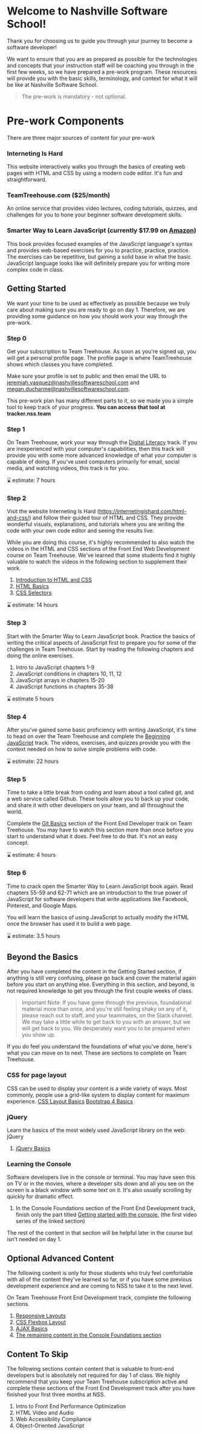 # Welcome to Nashville Software School!

Thank you for choosing us to guide you through your journey to become a software developer!

We want to ensure that you are as prepared as possible for the technologies and concepts that your instruction staff will be coaching you through in the first few weeks, so we have prepared a pre-work program. These resources will provide you with the basic skills, terminology, and context for what it will be like at Nashville Software School.

> The pre-work is mandatory - not optional.

# Pre-work Components

There are three major sources of content for your pre-work

### Interneting Is Hard

This website interactively walks you through the basics of creating web pages with HTML and CSS by using a modern code editor. It's fun and straightforward.

### TeamTreehouse.com ($25/month)

An online service that provides video lectures, coding tutorials, quizzes, and challenges for you to hone your beginner software development skills.

### Smarter Way to Learn JavaScript (currently $17.99 on [Amazon](https://www.amazon.com/Smarter-Way-Learn-JavaScript-technology-ebook/dp/B00H1W9I6C/ref=sr_1_1?ie=UTF8&qid=1527079445&sr=8-1&keywords=smarter+way+to+learn+javascript))

This book provides focused examples of the JavaScript language's syntax and provides web-based exercises for you to practice, practice, practice. The exercises can be repetitive, but gaining a solid base in what the basic JavaScript language looks like will definitely prepare you for writing more complex code in class.




## Getting Started

We want your time to be used as effectively as possible because we truly care about making sure you are ready to go on day 1. Therefore, we are providing some guidance on how you should work your way through the pre-work.

### Step 0

Get your subscription to Team Treehouse. As soon as you're signed up, you will get a personal profile page. The profile page is where TeamTreehouse shows which classes you have completed.

Make sure your profile is set to public and then email the URL to jeremiah.vasquez@nashvillesoftwareschool.com and megan.ducharme@nashvillesoftwareschool.com.

This pre-work plan has many different parts to it, so we made you a simple tool to keep track of your progress. **You can access that tool at tracker.nss.team**

### Step 1

On Team Treehouse, work your way through the [Digital Literacy](https://teamtreehouse.com/tracks/digital-literacy) track. If you are inexperienced with your computer's capabilities, then this track will provide you with some more advanced knowledge of what your computer is capable of doing. If you've used computers primarily for email, social media, and watching videos, this track is for you.

:hourglass:️ estimate: 7 hours

### Step 2

Visit the website Interneting Is Hard (https://internetingishard.com/html-and-css/) and follow their guided tour of HTML and CSS. They provide wonderful visuals, explanations, and tutorials where you are writing the code with your own code editor and seeing the results live.

While you are doing this course, it's highly recommended to also watch the videos in the HTML and CSS sections of the Front End Web Development course on Team Treehouse. We've learned that some students find it highly valuable to watch the videos in the following section to supplement their work.

1. [Introduction to HTML and CSS](https://teamtreehouse.com/library/introduction-to-html-and-css)
1. [HTML Basics](https://teamtreehouse.com/library/html-basics-2)
1. [CSS Selectors](https://teamtreehouse.com/library/css-selectors)

:hourglass:️ estimate: 14 hours

### Step 3

Start with the Smarter Way to Learn JavaScript book. Practice the basics of writing the critical aspects of JavaScript first to prepare you for some of the challenges in Team Treehouse. Start by reading the following chapters and doing the online exercises.

1. Intro to JavaScript chapters 1-9
1. JavaScript conditions in chapters 10, 11, 12
1. JavaScript arrays in chapters 15-20
1. JavaScript functions in chapters 35-38

:hourglass:️  estimate 5 hours

### Step 4

After you've gained some basic proficiency with writing JavaScript, it's time to head on over the Team Treehouse and complete the [Beginning JavaScript](https://teamtreehouse.com/tracks/beginning-javascript) track. The videos, exercises, and quizzes provide you with the context needed on how to solve simple problems with code.

:hourglass:️  estimate: 22 hours

### Step 5

Time to take a little break from coding and learn about a tool called git, and a web service called Github. These tools allow you to back up your code, and share it with other developers on your team, and all throughout the world.

Complete the [Git Basics](https://teamtreehouse.com/library/git-basics) section of the Front End Developer track on Team Treehouse. You may have to watch this section more than once before you start to understand what it does. Feel free to do that. It's not an easy concept.

:hourglass:️ estimate: 4 hours

### Step 6

Time to crack open the Smarter Way to Learn JavaScript book again. Read chapters 55-59 and 62-71 which are an introduction to the true power of JavaScript for software developers that write applications like Facebook, Pinterest, and Google Maps. 

You will learn the basics of using JavaScript to actually modify the HTML once the browser has used it to build a web page.

:hourglass:️ estimate: 3.5 hours



## Beyond the Basics

After you have completed the content in the Getting Started section, if anything is still very confusing, please go back and cover the material again before you start on anything else.  Everything in this section, and beyond, is not required knowledge to get you through the first couple weeks of class.

> Important Note: If you have gone through the previous, foundational material more than once, and you're still feeling shaky on any of it, please reach out to staff, and your teammates, on the Slack channel. We may take a little while to get back to you with an answer, but we will get back to you. We desperately want you to be prepared when you show up.

If you do feel you understand the foundations of what you've done, here's what you can move on to next. These are sections to complete on Team Treehouse.

### CSS for page layout

CSS can be used to display your content is a wide variety of ways. Most commonly, people use a grid-like system to display content for maximum experience.
[CSS Layout Basics](https://teamtreehouse.com/library/css-layout-basics)
[Bootstrap 4 Basics](https://teamtreehouse.com/library/bootstrap-4-basics-2)

### jQuery

Learn the basics of the most widely used JavaScript library on the web: jQuery

1. [jQuery Basics](https://teamtreehouse.com/library/jquery-basics-2)

### Learning the Console

Software developers live in the console or terminal. You may have seen this on TV or in the movies, where a developer sits down and all you see on the screen is a black window with some text on it. It's also usually scrolling by quickly for dramatic effect.

1. In the Console Foundations section of the Front End Development track, finish only the part titled [Getting started with the console.](https://teamtreehouse.com/library/console-foundations) (the first video series of the linked section)

The rest of the content in that section will be helpful later in the course but isn't needed on day 1.



## Optional Advanced Content

The following content is only for those students who truly feel comfortable with all of the content they've learned so far, or if you have some previous development experience and are coming to NSS to take it to the next level.

On Team Treehouse Front End Development track, complete the following sections.

1. [Responsive Layouts](https://teamtreehouse.com/library/responsive-layouts)
1. [CSS Flexbox Layout](https://teamtreehouse.com/library/css-flexbox-layout)
1. [AJAX Basics](https://teamtreehouse.com/library/ajax-basics)
1. [The remaining content in the Console Foundations section](https://teamtreehouse.com/library/console-foundations)



## Content To Skip

The following sections contain content that is valuable to front-end developers but is absolutely not required for day 1 of class. We highly recommend that you keep your Team Treehouse subscription active and complete these sections of the Front End Development track after you have finished your first three months at NSS.

1. Intro to Front End Performance Optimization
1. HTML Video and Audio
1. Web Accessibility Compliance
1. Object-Oriented JavaScript

